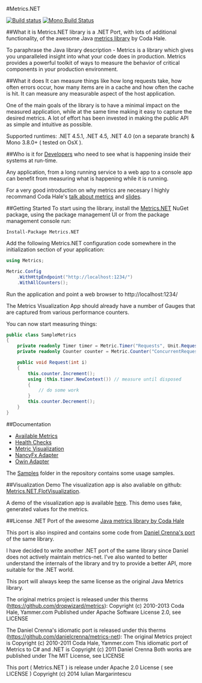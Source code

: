 #Metrics.NET

[![Build status](https://ci.appveyor.com/api/projects/status/m6ng7uml4wqm3ni2)](https://ci.appveyor.com/project/etishor/metrics-net)
[![Mono Build Status](https://api.travis-ci.org/etishor/Metrics.NET.svg)](https://travis-ci.org/etishor/Metrics.NET)

##What it is
Metrics.NET library is a .NET Port, with lots of additional functionality, of the awesome Java [metrics library](https://github.com/dropwizard/metrics) by Coda Hale.

To paraphrase the Java library description - Metrics is a library which gives you unparalleled insight into what your code does in production. Metrics provides a powerful toolkit of ways to measure the behavior of critical components in your production environment.

##What it does
It can measure things like how long requests take, how often errors occur, how many items are in a cache and how often the cache is hit. It can measure any measurable aspect of the host application.

One of the main goals of the library is to have a minimal impact on the measured application, while at the same time making it easy to capture the desired metrics. A lot of effort has been invested in making the public API as simple and intuitive as possible.

Supported runtimes: .NET 4.5.1, .NET 4.5, .NET 4.0 (on a separate branch) & Mono 3.8.0+ ( tested on OsX ).

##Who is it for
[Developers](https://www.youtube.com/watch?v=8To-6VIJZRE) who need to see what is happening inside their systems at run-time. 

Any application, from a long running service to a web app to a console app can benefit from measuring what is happening while it is running. 

For a very good introduction on why metrics are necesary I highly recommand Coda Hale's [talk about metrics](https://www.youtube.com/watch?v=czes-oa0yik) and [slides](https://dl.dropboxusercontent.com/u/2744222/2011-04-09-Metrics-Metrics-Everywhere.pdf).


##Getting Started
To start using the library, install the [Metrics.NET](https://www.nuget.org/packages/Metrics.NET/) NuGet package, using the package management UI or from the package management console run:

    Install-Package Metrics.NET

Add the following Metrics.NET configuration code somewhere in the initialization section of your application:

```csharp
using Metrics;

Metric.Config
    .WithHttpEndpoint("http://localhost:1234/")
    .WithAllCounters();
```

Run the application and point a web browser to http://localhost:1234/ 

The Metrics Visualization App should already have a number of Gauges that are captured from various performance counters.

You can now start measuring things: 

```csharp
public class SampleMetrics
{
    private readonly Timer timer = Metric.Timer("Requests", Unit.Requests);
    private readonly Counter counter = Metric.Counter("ConcurrentRequests", Unit.Requests);

    public void Request(int i)
    {
        this.counter.Increment();
        using (this.timer.NewContext()) // measure until disposed
        {
            // do some work
        }
        this.counter.Decrement();
    }
}
```

##Documentation

* [Available Metrics](https://github.com/etishor/Metrics.NET/wiki/Available-Metrics)
* [Health Checks](https://github.com/etishor/Metrics.NET/wiki/Health-Checks)
* [Metric Visualization](https://github.com/etishor/Metrics.NET/wiki/Metrics-Visualization)
* [NancyFx Adapter](https://github.com/etishor/Metrics.NET/wiki/NancyFX-Metrics-Adapter)
* [Owin Adapter](https://github.com/etishor/Metrics.NET/wiki/OWIN-Metrics-Adapter)

The [Samples](https://github.com/etishor/Metrics.NET/tree/master/Samples) folder in the repository contains some usage samples.

##Visualization Demo
The visualization app is also avaliable on github: [Metrics.NET.FlotVisualization](https://github.com/etishor/Metrics.NET.FlotVisualization). 

A demo of the visualization app is available [here](http://www.erata.net/Metrics.NET/demo/). This demo uses fake, generated values for the metrics.

##License
.NET Port of the awesome [Java metrics library by Coda Hale](https://github.com/dropwizard/metrics)

This port is also inspired and contains some code from [Daniel Crenna's port](https://github.com/danielcrenna/metrics-net) of the same library.

I have decided to write another .NET port of the same library since Daniel does not actively maintain metrics-net. 
I've also wanted to better understand the internals of the library and try to provide a better API, more suitable for the .NET world.

This port will always keep the same license as the original Java Metrics library.

The original metrics project is released under this therms (https://github.com/dropwizard/metrics):
Copyright (c) 2010-2013 Coda Hale, Yammer.com
Published under Apache Software License 2.0, see LICENSE

The Daniel Crenna's idiomatic port is released under this therms (https://github.com/danielcrenna/metrics-net):
The original Metrics project is Copyright (c) 2010-2011 Coda Hale, Yammer.com
This idiomatic port of Metrics to C# and .NET is Copyright (c) 2011 Daniel Crenna
Both works are published under The MIT License, see LICENSE

This port ( Metrics.NET ) is release under Apache 2.0 License ( see LICENSE ) 
Copyright (c) 2014 Iulian Margarintescu

